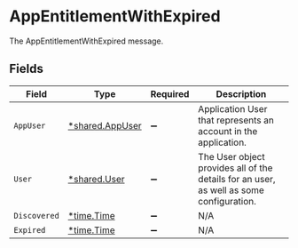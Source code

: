 # AppEntitlementWithExpired

The AppEntitlementWithExpired message.


## Fields

| Field                                                                                   | Type                                                                                    | Required                                                                                | Description                                                                             |
| --------------------------------------------------------------------------------------- | --------------------------------------------------------------------------------------- | --------------------------------------------------------------------------------------- | --------------------------------------------------------------------------------------- |
| `AppUser`                                                                               | [*shared.AppUser](../../../pkg/models/shared/appuser.md)                                | :heavy_minus_sign:                                                                      | Application User that represents an account in the application.                         |
| `User`                                                                                  | [*shared.User](../../../pkg/models/shared/user.md)                                      | :heavy_minus_sign:                                                                      | The User object provides all of the details for an user, as well as some configuration. |
| `Discovered`                                                                            | [*time.Time](https://pkg.go.dev/time#Time)                                              | :heavy_minus_sign:                                                                      | N/A                                                                                     |
| `Expired`                                                                               | [*time.Time](https://pkg.go.dev/time#Time)                                              | :heavy_minus_sign:                                                                      | N/A                                                                                     |
